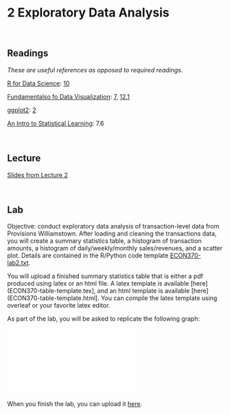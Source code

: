 # 2 Exploratory Data Analysis

<br>

## Readings  

_These are useful references as opposed to required readings._

[R for Data Science](https://r4ds.hadley.nz/): [10](https://r4ds.hadley.nz/eda)  

[Fundamentalso fo Data Visualization]([https://r4ds.hadley.nz/](https://clauswilke.com/dataviz/index.html)): [7](https://clauswilke.com/dataviz/histograms-density-plots.html), [12.1](https://clauswilke.com/dataviz/visualizing-associations.html)

[ggplot2](https://ggplot2-book.org/): [2](https://ggplot2-book.org/getting-started)  

[An Intro to Statistical Learning](https://www.statlearning.com/):  7.6   

<br>

## Lecture 

[Slides from Lecture 2](https://pjakiela.github.io/ECON370/L2-EDA-2024-09-12.pdf)

<br>

## Lab  

Objective:  conduct exploratory data analysis of transaction-level data from Provisions Williamstown.  After loading and cleaning the 
transactions data, you will create a summary statistics table, a histogram of transaction amounts, a histogram of daily/weekly/monthly sales/revenues, 
and a scatter plot.  Details are contained in the R/Python code template [ECON370-lab2.txt](ECON370-lab2.txt).  

You will upload a finished summary statistics table that is either a pdf produced using latex or an html file.  A latex template is available [here](ECON370-table-template.tex], and an html template is available [here](ECON370-table-template.html].  You can compile the latex template using overleaf or your favorite latex editor.  

As part of the lab, you will be asked to replicate the following graph:  

![provisions-histogram](ECON370-lab2-transactions-hist.pdf)  

When you finish the lab, you can upload it [here](https://www.gradescope.com/courses/854937/assignments/4954480/).  
